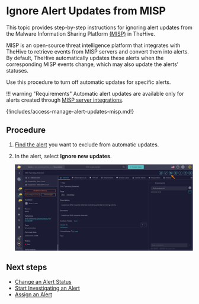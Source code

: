 # Ignore Alert Updates from MISP

This topic provides step-by-step instructions for ignoring alert updates from the Malware Information Sharing Platform [(MISP)](../../../administration/misp-integration/about-misp-integration.md) in TheHive.

MISP is an open-source threat intelligence platform that integrates with TheHive to retrieve events from MISP servers and convert them into alerts. By default, TheHive automatically updates these alerts when the corresponding MISP events change, which may also update the alerts’ statuses.

Use this procedure to turn off automatic updates for specific alerts.

!!! warning "Requirements"
    Automatic alert updates are available only for alerts created through [MISP server integrations](../../../administration/misp-integration/connect-a-misp-server.md).

{!includes/access-manage-alert-updates-misp.md!}

<h2>Procedure</h2>

1. [Find the alert](./search-for-alerts/find-an-alert.md) you want to exclude from automatic updates.

2. In the alert, select **Ignore new updates**.

    ![Ignore MISP updates](../../../images/user-guides/analyst-corner/alerts/alert-ignore-misp-updates.png)

<h2>Next steps</h2>

* [Change an Alert Status](change-status-alert.md)
* [Start Investigating an Alert](start-investigating-an-alert.md)
* [Assign an Alert](assign-an-alert.md)